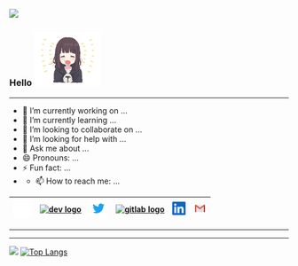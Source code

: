 ![](https://komarev.com/ghpvc/?username=yeahCatlikefish&color=blue&style=flat-square&label=PROFILE+VIEWS)

### Hello <img src="https://github.com/Amchuz/Amchuz/blob/master/hello.gif" width="120px">
<hr>
<!-- **yeahCatlikefish/yeahCatlikefish** is a ✨ _special_ ✨ repository because its `README.md` (this file) appears on your GitHub profile. -->
<!-- Here are some ideas to get you started: -->

- 🔭 I’m currently working on ...
- 🌱 I’m currently learning ...
- 👯 I’m looking to collaborate on ...
- 🤔 I’m looking for help with ...
- 💬 Ask me about ...
- 😄 Pronouns: ...
- ⚡ Fun fact: ...
- - 📫 How to reach me: ...

| [<img src="https://raw.githubusercontent.com/Delta456/Delta456/master/img/github.png" alt="github logo" width="34">](https://github.com/yeahCatlikefish) |  [<img src="https://raw.githubusercontent.com/Delta456/Delta456/master/img/dev.png" alt="dev logo" width="24">](https://dev.to/amchuz) |  [<img src="https://raw.githubusercontent.com/Delta456/Delta456/master/img/twitter.png" alt="twitter logo" width="34">](https://twitter.com/PrifyPhilip) |  [<img src="https://raw.githubusercontent.com/Delta456/Delta456/master/img/gitlab.png" alt="gitlab logo" width="24">](https://gitlab.com/Amchuz) |  [<img src="https://github.com/Amchuz/Amchuz/blob/master/linkedin.jpeg" alt="linkedin logo" width="24">](https://www.linkedin.com/in/prify-philip-343b53150/) |  [<img src="https://github.com/Amchuz/Amchuz/blob/master/gmail.jpeg" alt="gmail logo" width="24">](amchu1714@gmail.com)
|---|---|---|---|---|---|

----



<!-- 分割线 -->
****
<!-- ![Anurag's GitHub stats](https://github-readme-stats.vercel.app/api?username=yeahCatlikefish&theme=prussian&show_icons=true) -->
![](https://github-readme-stats.vercel.app/api?username=yeahCatlikefish&theme=prussian&line_height=33.5) [![Top Langs](https://github-readme-stats.vercel.app/api/top-langs/?username=yeahCatlikefish&theme=prussian&langs_count=8)](https://github.com/yeahCatlikefish?tab=repositories)








